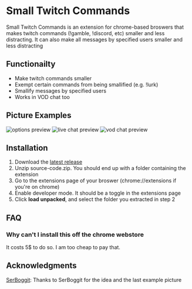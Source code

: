 
# Small Twitch Commands

Small Twitch Commands is an extension for chrome-based broswers that makes twitch commands (!gamble, !discord, etc) smaller and less distracting.
It can also make all messages by specified users smaller and less distracting

## Functionailty

* Make twitch commands smaller
* Exempt certain commands from being smallified (e.g. !lurk)
* Smallify messages by specified users
* Works in VOD chat too

## Picture Examples

![options preview](https://imgur.com/iZ2QWxR.png)
![live chat preview](https://imgur.com/Du8A5j4.png)
![vod chat preview](https://imgur.com/JND8Xmh.png)

## Installation

1. Download the [latest release](https://github.com/Mana24/Small-Twitch-Commands/releases/latest)
2. Unzip source-code.zip. You should end up with a folder containing the extension
3. Go to the extensions page of your broswer (chrome://extensions if you're on chrome)
4. Enable developer mode. It should be a toggle in the extensions page
5. Click **load unpacked**, and select the folder you extracted in step 2

## FAQ

### Why can't I install this off the chrome webstore
It costs 5$ to do so. I am too cheap to pay that. 


## Acknowledgments 

[SerBoggit](https://www.twitch.tv/serboggit): Thanks to SerBoggit for the idea and the last example picture
